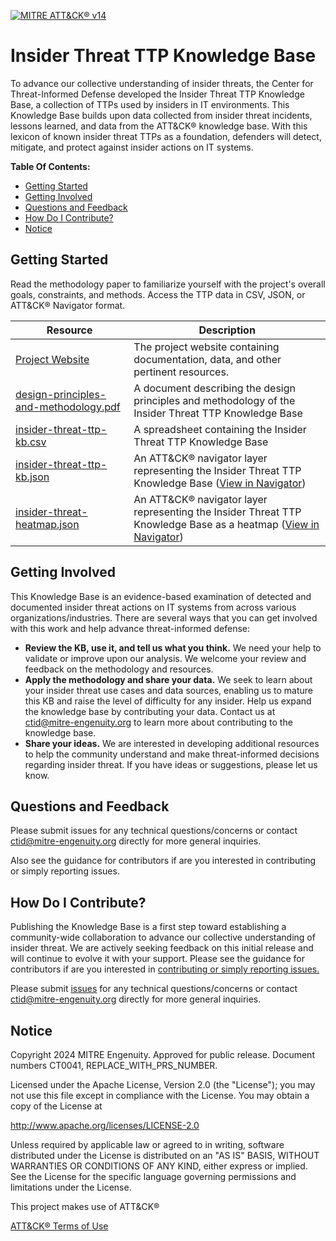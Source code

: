 [![MITRE ATT&CK® v14](https://img.shields.io/badge/MITRE%20ATT%26CK®-v14-red)](https://attack.mitre.org/versions/v14/)

# Insider Threat TTP Knowledge Base

To advance our collective understanding of insider threats, the Center for
Threat-Informed Defense developed the Insider Threat TTP Knowledge Base, a collection of
TTPs used by insiders in IT environments. This Knowledge Base builds upon data collected
from insider threat incidents, lessons learned, and data from the ATT&CK® knowledge
base. With this lexicon of known insider threat TTPs as a foundation, defenders will
detect, mitigate, and protect against insider actions on IT systems.

**Table Of Contents:**

- [Getting Started](#getting-started)
- [Getting Involved](#getting-involved)
- [Questions and Feedback](#questions-and-feedback)
- [How Do I Contribute?](#how-do-i-contribute)
- [Notice](#notice)

## Getting Started

Read the methodology paper to familiarize yourself with the project's overall goals,
constraints, and methods. Access the TTP data in CSV, JSON, or ATT&CK® Navigator format.

| Resource                                                                                                         | Description                                                                                                                                                                                                                                                                                                                                                                                                                                                                                    |
| ---------------------------------------------------------------------------------------------------------------- | ---------------------------------------------------------------------------------------------------------------------------------------------------------------------------------------------------------------------------------------------------------------------------------------------------------------------------------------------------------------------------------------------------------------------------------------------------------------------------------------------- |
| [Project Website]([https://center](https://center-for-threat-informed-defense.github.io/insider-threat-ttp-kb/)) | The project website containing documentation, data, and other pertinent resources.                                                                                                                                                                                                                                                                                                                                                                                                             |
| [design-principles-and-methodology.pdf](docs/design-principles-and-methodology.pdf)                              | A document describing the design principles and methodology of the Insider Threat TTP Knowledge Base                                                                                                                                                                                                                                                                                                                                                                                           |
| [insider-threat-ttp-kb.csv](scripts/insider-threat-ttp-kb.csv)                                                   | A spreadsheet containing the Insider Threat TTP Knowledge Base                                                                                                                                                                                                                                                                                                                                                                                                                                 |
| [insider-threat-ttp-kb.json](docs/extra/insider-threat-ttp-kb.json)                                              | An ATT&CK® navigator layer representing the Insider Threat TTP Knowledge Base ([View in Navigator](https://mitre-attack.github.io/attack-navigator/#layerURL=https%3A%2F%2Fraw.githubusercontent.com%2Fcenter-for-threat-informed-defense%2Finsider-threat-ttp-kb%2Fmain%2Finsider-threat-ttp-kb.json&disable_techniques=false&manual_color=false&scoring=false&comments=false&comment_underline=false&links=false&link_underline=false&metadata=false&clear_annotations=false))               |
| [insider-threat-heatmap.json](docs/extra/insider-threat-heatmap.json)                                            | An ATT&CK® navigator layer representing the Insider Threat TTP Knowledge Base as a heatmap ([View in Navigator](https://mitre-attack.github.io/attack-navigator/#layerURL=https%3A%2F%2Fraw.githubusercontent.com%2Fcenter-for-threat-informed-defense%2Finsider-threat-ttp-kb%2Fmain%2Finsider-threat-heatmap.json&disable_techniques=false&manual_color=false&scoring=false&comments=false&comment_underline=false&links=false&link_underline=false&metadata=false&clear_annotations=false)) |

## Getting Involved

This Knowledge Base is an evidence-based examination of detected and documented insider
threat actions on IT systems from across various organizations/industries. There are
several ways that you can get involved with this work and help advance threat-informed
defense:

- **Review the KB, use it, and tell us what you think.** We need your help to validate
  or improve upon our analysis. We welcome your review and feedback on the methodology
  and resources.
- **Apply the methodology and share your data.** We seek to learn about your insider
  threat use cases and data sources, enabling us to mature this KB and raise the level
  of difficulty for any insider. Help us expand the knowledge base by contributing your
  data. Contact us at ctid@mitre-engenuity.org to learn more about contributing to the
  knowledge base.
- **Share your ideas.** We are interested in developing additional resources to help the
  community understand and make threat-informed decisions regarding insider threat. If
  you have ideas or suggestions, please let us know.

## Questions and Feedback

Please submit issues for any technical questions/concerns or contact
[ctid@mitre-engenuity.org](mailto:ctid@mitre-engenuity.org?subject=Question%20about%20insider-threat-ttp-kb)
directly for more general inquiries.

Also see the guidance for contributors if are you interested in contributing or simply
reporting issues.

## How Do I Contribute?

Publishing the Knowledge Base is a first step toward establishing a community-wide
 collaboration to advance our collective understanding of insider threat. We are
actively seeking feedback on this initial release and will continue to evolve it with
your support. Please see the guidance for contributors if are you interested in
[contributing or simply reporting issues.](/CONTRIBUTING.md)

Please submit
[issues](https://github.com/center-for-threat-informed-defense/insider-threat-ttp-kb/issues) for
any technical questions/concerns or contact
[ctid@mitre-engenuity.org](mailto:ctid@mitre-engenuity.org?subject=subject=Question%20about%20insider-threat-ttp-kb)
directly for more general inquiries.

## Notice

Copyright 2024 MITRE Engenuity. Approved for public release. Document numbers CT0041, REPLACE_WITH_PRS_NUMBER.

Licensed under the Apache License, Version 2.0 (the "License"); you may not use this file except in compliance with the License. You may obtain a copy of the License at

http://www.apache.org/licenses/LICENSE-2.0

Unless required by applicable law or agreed to in writing, software distributed under the License is distributed on an "AS IS" BASIS, WITHOUT WARRANTIES OR CONDITIONS OF ANY KIND, either express or implied. See the License for the specific language governing permissions and limitations under the License.

This project makes use of ATT&CK®

[ATT&CK® Terms of Use](https://attack.mitre.org/resources/terms-of-use/)
